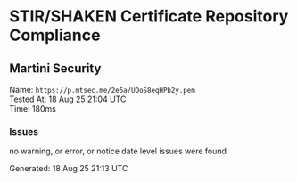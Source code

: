 # STIR/SHAKEN Certificate Repository Compliance

## Martini Security

Name: `https://p.mtsec.me/2e5a/UOoS8eqHPb2y.pem`\
Tested At: 18 Aug 25 21:04 UTC\
Time: 180ms

### Issues

no warning, or error, or notice date level issues were found

Generated: 18 Aug 25 21:13 UTC
